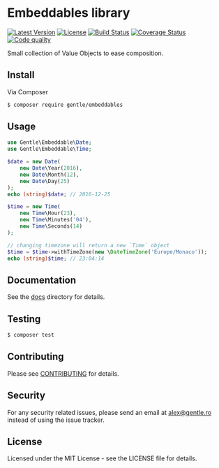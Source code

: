 # Embeddables library

[![Latest Version](https://img.shields.io/packagist/v/gentle/embeddables.svg?style=flat-square)](https://packagist.org/packages/gentle/embeddables)
[![License](https://img.shields.io/badge/license-MIT-blue.svg?style=flat-square)](LICENSE)
[![Build Status](https://img.shields.io/travis/gentlero/embeddables/master.svg?style=flat-square)](https://travis-ci.org/gentlero/embeddables)
[![Coverage Status](https://img.shields.io/scrutinizer/coverage/b/gentlero/embeddables.svg?style=flat-square)](https://scrutinizer-ci.com/b/gentlero/embeddables/?branch=master)
[![Code quality](https://img.shields.io/scrutinizer/b/gentlero/embeddables.svg?style=flat-square)](https://scrutinizer-ci.com/b/gentlero/embeddables/?branch=master)

Small collection of Value Objects to ease composition.

## Install

Via Composer

``` bash
$ composer require gentle/embeddables
```

## Usage

``` php
use Gentle\Embeddable\Date;
use Gentle\Embeddable\Time;

$date = new Date(
    new Date\Year(2016),
    new Date\Month(12),
    new Date\Day(25)
);
echo (string)$date; // 2016-12-25

$time = new Time(
    new Time\Hour(23),
    new Time\Minutes('04'),
    new Time\Seconds(14)
);

// changing timezone will return a new `Time` object
$time = $time->withTimeZone(new \DateTimeZone('Europe/Monaco'));
echo (string)$time; // 23:04:14
```

## Documentation

See the [docs](docs) directory for details.

## Testing

``` bash
$ composer test
```

## Contributing

Please see [CONTRIBUTING](CONTRIBUTING.md) for details.

## Security

For any security related issues, please send an email at [alex@gentle.ro][maintainer-pgp] instead of using the issue tracker.

## License

Licensed under the MIT License - see the LICENSE file for details.

[maintainer-pgp]: https://keybase.io/vimishor/key.asc
